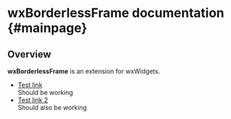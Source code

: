 # wxBorderlessFrame documentation {#mainpage}

## Overview
**wxBorderlessFrame** is an extension for wxWidgets.

+ [Test link](test.md) <br> Should be working
+ [Test link 2](test.md) <br> Should also be working